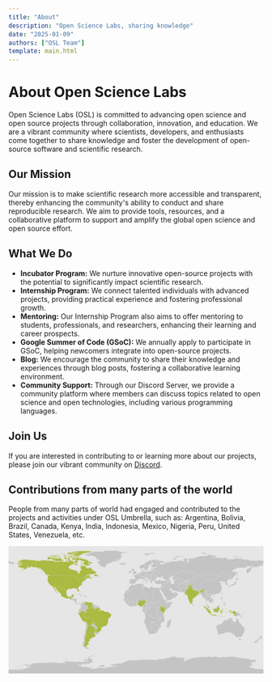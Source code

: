 ```yaml
---
title: "About"
description: "Open Science Labs, sharing knowledge"
date: "2025-01-09"
authors: ["OSL Team"]
template: main.html
---
```


# About Open Science Labs

Open Science Labs (OSL) is committed to advancing open science and open source
projects through collaboration, innovation, and education. We are a vibrant
community where scientists, developers, and enthusiasts come together to share
knowledge and foster the development of open-source software and scientific
research.

## Our Mission

Our mission is to make scientific research more accessible and transparent,
thereby enhancing the community's ability to conduct and share reproducible
research. We aim to provide tools, resources, and a collaborative platform to
support and amplify the global open science and open source effort.

## What We Do

- **Incubator Program:** We nurture innovative open-source projects with the
  potential to significantly impact scientific research.
- **Internship Program:** We connect talented individuals with advanced
  projects, providing practical experience and fostering professional growth.
- **Mentoring:** Our Internship Program also aims to offer mentoring to
  students, professionals, and researchers, enhancing their learning and career
  prospects.
- **Google Summer of Code (GSoC):** We annually apply to participate in GSoC,
  helping newcomers integrate into open-source projects.
- **Blog:** We encourage the community to share their knowledge and experiences
  through blog posts, fostering a collaborative learning environment.
- **Community Support:** Through our Discord Server, we provide a community
  platform where members can discuss topics related to open science and open
  technologies, including various programming languages.

## Join Us

If you are interested in contributing to or learning more about our projects,
please join our vibrant community on
[Discord](https://opensciencelabs.org/discord).

## Contributions from many parts of the world

People from many parts of world had engaged and contributed to the projects and
activities under OSL Umbrella, such as: Argentina, Bolivia, Brazil, Canada,
Kenya, India, Indonesia, Mexico, Nigeria, Peru, United States, Venezuela, etc.

<!--
https://visitedplaces.com/world/?map=world&projection=geoEquirectangular&theme=light-green&water=1&graticule=0&names=0&duration=0&placeduration=0&slider=0&autoplay=0&autozoom=none&autostep=0&home=-&places=~BO_BR_MX_IN_NG_KE_ID_US_AR_VE_CA_PE
-->

<img src="/images/internship/map.png" />
